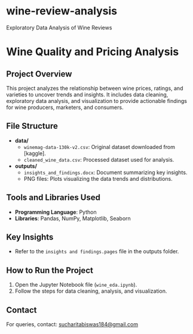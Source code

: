 
# wine-review-analysis
Exploratory Data Analysis of Wine Reviews

# Wine Quality and Pricing Analysis  

## Project Overview  
This project analyzes the relationship between wine prices, ratings, and varieties to uncover trends and insights. It includes data cleaning, exploratory data analysis, and visualization to provide actionable findings for wine producers, marketers, and consumers.  

## File Structure  
- **data/**  
  - `winemag-data-130k-v2.csv`: Original dataset downloaded from [kaggle].  
  - `cleaned_wine_data.csv`: Processed dataset used for analysis.  
- **outputs/**  
  - `insights_and_findings.docx`: Document summarizing key insights.  
  - PNG files: Plots visualizing the data trends and distributions.  

## Tools and Libraries Used  
- **Programming Language**: Python  
- **Libraries**: Pandas, NumPy, Matplotlib, Seaborn  

## Key Insights  
- Refer to the `insights and findings.pages` file in the outputs folder.  

## How to Run the Project  
1. Open the Jupyter Notebook file (`wine_eda.ipynb`).  
2. Follow the steps for data cleaning, analysis, and visualization.  

## Contact  
For queries, contact: sucharitabiswas184@gmail.com  

